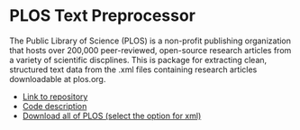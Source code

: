 # PLOS Text Preprocessor

The Public Library of Science (PLOS) is a non-profit publishing organization that hosts over 200,000 peer-reviewed, open-source research articles from a variety of scientific discplines. This is package for extracting clean, structured text data from the .xml files containing research articles downloadable at plos.org.

- [Link to repository](https://github.com/kma32527/PLOS-Extract)
- [Code description](code.md)
- [Download all of PLOS (select the option for xml)](https://www.plos.org/text-and-data-mining)

